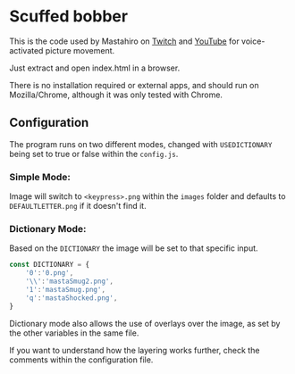 # Scuffed bobber

This is the code used by Mastahiro on [Twitch](https://twitch.tv/mastahiro) and [YouTube](https://www.youtube.com/user/Shiromashai) for voice-activated picture movement.

Just extract and open index.html in a browser.

There is no installation required or external apps, and should run on Mozilla/Chrome, although it was only tested with Chrome.



## Configuration

The program runs on two different modes, changed with `USEDICTIONARY` being set to true or false within the `config.js`.

### Simple Mode:

Image will switch to `<keypress>.png` within the `images` folder and defaults to `DEFAULTLETTER.png` if it doesn't find it.

### Dictionary Mode:

Based on the `DICTIONARY` the image will be set to that specific input.

```js
const DICTIONARY = {
	'0':'0.png',
	'\\':'mastaSmug2.png',
	'1':'mastaSmug.png',
	'q':'mastaShocked.png',
}
```

Dictionary mode also allows the use of overlays over the image, as set by the other variables in the same file.

If you want to understand how the layering works further, check the comments within the configuration file.